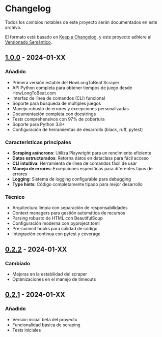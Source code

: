 # Changelog

Todos los cambios notables de este proyecto serán documentados en este archivo.

El formato está basado en [Keep a Changelog](https://keepachangelog.com/es/1.0.0/),
y este proyecto adhiere al [Versionado Semántico](https://semver.org/lang/es/).

## [1.0.0] - 2024-01-XX

### Añadido
- Primera versión estable del HowLongToBeat Scraper
- API Python completa para obtener tiempos de juego desde HowLongToBeat.com
- Interfaz de línea de comandos (CLI) funcional
- Soporte para búsqueda de múltiples juegos
- Manejo robusto de errores y excepciones personalizadas
- Documentación completa con docstrings
- Tests comprehensivos con 97% de cobertura
- Soporte para Python 3.8+
- Configuración de herramientas de desarrollo (black, ruff, pytest)

### Características principales
- **Scraping asíncrono**: Utiliza Playwright para un rendimiento eficiente
- **Datos estructurados**: Retorna datos en dataclass para fácil acceso
- **CLI intuitiva**: Herramienta de línea de comandos fácil de usar
- **Manejo de errores**: Excepciones específicas para diferentes tipos de errores
- **Logging**: Sistema de logging configurable para debugging
- **Type hints**: Código completamente tipado para mejor desarrollo

### Técnico
- Arquitectura limpia con separación de responsabilidades
- Context managers para gestión automática de recursos
- Parsing robusto de HTML con BeautifulSoup
- Configuración moderna con pyproject.toml
- Pre-commit hooks para calidad de código
- Integración continua con pytest y coverage

## [0.2.2] - 2024-01-XX

### Cambiado
- Mejoras en la estabilidad del scraper
- Optimizaciones en el manejo de timeouts

## [0.2.1] - 2024-01-XX

### Añadido
- Versión inicial beta del proyecto
- Funcionalidad básica de scraping
- Tests iniciales

[1.0.0]: https://github.com/Sermodi/HowLongToBeat_scraper/compare/v0.2.2...v1.0.0
[0.2.2]: https://github.com/Sermodi/HowLongToBeat_scraper/compare/v0.2.1...v0.2.2
[0.2.1]: https://github.com/Sermodi/HowLongToBeat_scraper/releases/tag/v0.2.1